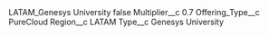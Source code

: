 <?xml version="1.0" encoding="UTF-8"?>
<CustomMetadata xmlns="http://soap.sforce.com/2006/04/metadata" xmlns:xsi="http://www.w3.org/2001/XMLSchema-instance" xmlns:xsd="http://www.w3.org/2001/XMLSchema">
    <label>LATAM_Genesys University</label>
    <protected>false</protected>
    <values>
        <field>Multiplier__c</field>
        <value xsi:type="xsd:double">0.7</value>
    </values>
    <values>
        <field>Offering_Type__c</field>
        <value xsi:type="xsd:string">PureCloud</value>
    </values>
    <values>
        <field>Region__c</field>
        <value xsi:type="xsd:string">LATAM</value>
    </values>
    <values>
        <field>Type__c</field>
        <value xsi:type="xsd:string">Genesys University</value>
    </values>
</CustomMetadata>
